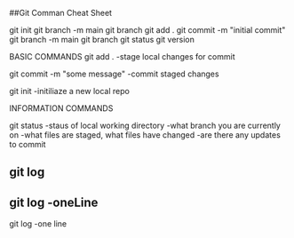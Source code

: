 ##Git Comman Cheat Sheet

git init
git branch -m main
git branch
git add .
git commit -m "initial commit"
git branch -m main
git branch
git status
git version



BASIC COMMANDS
git add .
-stage local changes for commit

git commit -m "some message"
-commit staged changes

git init
-initiliaze a new local repo

INFORMATION COMMANDS

git status
-staus of local working directory
-what branch you are currently on
-what files are staged, what files have changed
-are there any updates to commit

git log
-
git log -oneLine
-

git log
-one line
